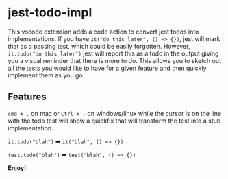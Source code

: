 # jest-todo-impl

This vscode extension adds a code action to convert jest todos into implementations. If you have `it("do this later", () => {})`, jest will mark that as a passing test, which could be easily forgotten. However, `it.todo("do this later")` jest will report this as a todo in the output giving you a visual reminder that there is more to do. This allows you to sketch out all the tests you would like to have for a given feature and then quickly implement them as you go.

## Features

`cmd + .` on mac or `Ctrl + .` on windows/linux while the cursor is on the line with the todo test will show a quickfix that will transform the test into a stub implementation.

`it.todo("blah")` ➡ `it("blah", () => {})`

`test.todo("blah")` ➡ `test("blah", () => {})`

**Enjoy!**
